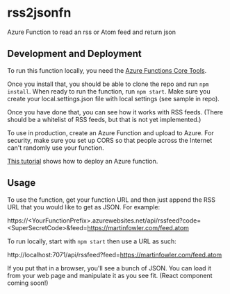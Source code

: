 # rss2jsonfn
Azure Function to read an rss or Atom feed and return json

## Development and Deployment
To run this function locally, you need the [Azure Functions Core Tools](https://learn.microsoft.com/en-us/azure/azure-functions/functions-develop-local).

Once you install that, you should be able to clone the repo and run `npm install`. When ready to run the function, run `npm start`. Make sure you create your local.settings.json file with local settings (see sample in repo).

Once you have done that, you can see how it works with RSS feeds. (There should be a whitelist of RSS feeds, but that is not yet implemented.)

To use in production, create an Azure Function and upload to Azure. For security, make sure you set up CORS so that people across the Internet can't randomly use your function.

[This tutorial](https://learn.microsoft.com/en-us/azure/azure-functions/create-first-function-cli-csharp?tabs=azure-cli%2Cin-process) shows how to deploy an Azure function.

## Usage
To use the function, get your function URL and then just append the RSS URL that you would like to get as JSON. For example:

https://&lt;YourFunctionPrefix&gt;.azurewebsites.net/api/rssfeed?code=&lt;SuperSecretCode&gt;&feed=https://martinfowler.com/feed.atom

To run locally, start with `npm start` then use a URL as such:

http://localhost:7071/api/rssfeed?feed=https://martinfowler.com/feed.atom

If you put that in a browser, you'll see a bunch of JSON. You can load it from your web page and manipulate it as you see fit. (React component coming soon!)
